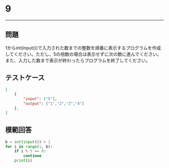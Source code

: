 # 9

---
## 問題

1からint(input())で入力された数までの整数を順番に表示するプログラムを作成してください。ただし、5の倍数の場合は表示せずに次の数に進んでください。また、入力した数まで表示が終わったらプログラムを終了してください。

## テストケース

```json
[
	{
		"input": ["5"],
		"output": ["1","2","3","4"]
  	},
]
```

## 模範回答
```python
b = int(input()) + 1
for i in range(1, b):
    if i % 5 == 0:
        continue
    print(i)
```